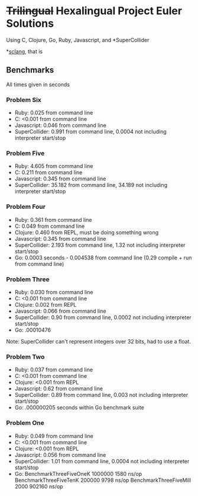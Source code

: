 # ~~Trilingual~~ Hexalingual Project Euler Solutions

Using C, Clojure, Go, Ruby, Javascript, and *SuperCollider

*[sclang](http://supercollider.github.io/), that is

## Benchmarks

All times given in seconds

### Problem Six
* Ruby: 0.025 from command line
* C: <0.001 from command line
* Javascript: 0.046 from command line
* SuperCollider: 0.991 from command line, 0.0004 not including
  interpreter start/stop

### Problem Five
* Ruby: 4.605 from command line
* C: 0.211 from command line
* Javascript: 0.345 from command line
* SuperCollider: 35.182 from command line, 34.189 not including
  interpreter start/stop

### Problem Four
* Ruby: 0.361 from command line
* C: 0.049 from command line
* Clojure: 0.460 from REPL, must be doing something wrong
* Javascript: 0.345 from command line
* SuperCollider: 2.193 from command line, 1.32 not including
  interpreter start/stop
* Go: 0.0003 seconds - 0.004538 from command line
    (0.29 compile + run from command line)

### Problem Three
* Ruby: 0.030 from command line
* C: <0.001 from command line
* Clojure: 0.002 from REPL
* Javascript: 0.066 from command line
* SuperCollider: 0.90 from command line, 0.0002 not including
  interpreter start/stop
* Go: .00010476

Note: SuperCollider can't represent integers over 32 bits, had to use
a float.

### Problem Two
* Ruby: 0.037 from command line
* C: <0.001 from command line
* Clojure: <0.001 from REPL
* Javascript: 0.62 from command line
* SuperCollider: 0.89 from command line, 0.003 not including
  interpreter start/stop
* Go: .000000205 seconds within Go benchmark suite

### Problem One
* Ruby: 0.049 from command line
* C: <0.001 from command line
* Clojure: <0.001 from REPL
* Javascript: 0.056 from command line
* SuperCollider: 1.01 from command line, 0.0004 not including
  interpreter start/stop
* Go:
BenchmarkThreeFiveOneK   1000000          1580 ns/op
BenchmarkThreeFiveTenK    200000          9798 ns/op
BenchmarkThreeFiveMill      2000        902160 ns/op
